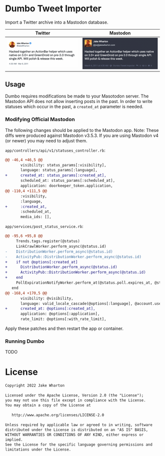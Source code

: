 # Dumbo Tweet Importer

Import a Twitter archive into a Mastodon database.

| Twitter                | Mastodon              |
|------------------------|-----------------------|
| ![](example-tweet.png) | ![](example-toot.png) |

## Usage

Dumbo requires modifications be made to your Masotodon server.
The Mastodon API does not allow inserting posts in the past.
In order to write statuses which occur in the past, a `created_at` parameter is needed.

### Modifying Official Mastodon

The following changes should be applied to the Mastodon app.
Note: These diffs were produced against Mastodon v3.5.3.
If you are using Mastodon v4 (or newer) you may need to adjust them.

`app/controllers/api/v1/statuses_controller.rb`:
```diff
@@ -46,4 +46,5 @@
       visibility: status_params[:visibility],
       language: status_params[:language],
+      created_at: status_params[:created_at],
       scheduled_at: status_params[:scheduled_at],
       application: doorkeeper_token.application,
@@ -110,4 +111,5 @@
       :visibility,
       :language,
+      :created_at,
       :scheduled_at,
       media_ids: [],
```

`app/services/post_status_service.rb`:
```diff
@@ -95,6 +95,8 @@
     Trends.tags.register(@status)
     LinkCrawlWorker.perform_async(@status.id)
-    DistributionWorker.perform_async(@status.id)
-    ActivityPub::DistributionWorker.perform_async(@status.id)
+    if not @options[:created_at]
+      DistributionWorker.perform_async(@status.id)
+      ActivityPub::DistributionWorker.perform_async(@status.id)
+    end
     PollExpirationNotifyWorker.perform_at(@status.poll.expires_at, @status.poll.id) if @status.poll
   end
@@ -168,4 +170,5 @@
       visibility: @visibility,
       language: valid_locale_cascade(@options[:language], @account.user&.preferred_posting_language, I18n.default_locale),
+      created_at: @options[:created_at],
       application: @options[:application],
       rate_limit: @options[:with_rate_limit],
```

Apply these patches and then restart the app or container.

### Running Dumbo

TODO

# License

    Copyright 2022 Jake Wharton

    Licensed under the Apache License, Version 2.0 (the "License");
    you may not use this file except in compliance with the License.
    You may obtain a copy of the License at

       http://www.apache.org/licenses/LICENSE-2.0

    Unless required by applicable law or agreed to in writing, software
    distributed under the License is distributed on an "AS IS" BASIS,
    WITHOUT WARRANTIES OR CONDITIONS OF ANY KIND, either express or implied.
    See the License for the specific language governing permissions and
    limitations under the License.
